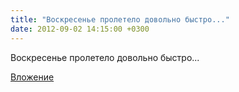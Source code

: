 ```yaml
---
title: "Воскресенье пролетело довольно быстро..."
date: 2012-09-02 14:15:00 +0300
---
```


Воскресенье пролетело довольно быстро...

[Вложение](/assets/vk_photos/1/YpwAbeJijKs.jpg)
